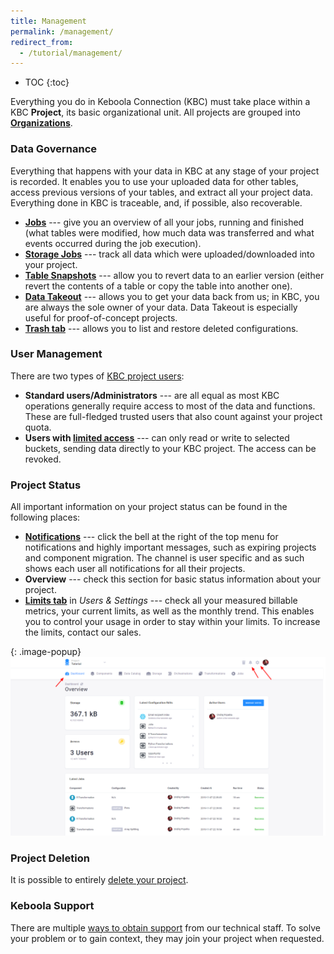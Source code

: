 ```yaml
---
title: Management
permalink: /management/
redirect_from:
  - /tutorial/management/
---
```


* TOC
{:toc}

Everything you do in Keboola Connection (KBC) must take place within a KBC **Project**, its basic organizational unit.
All projects are grouped into [**Organizations**](/management/organization/).

### Data Governance
Everything that happens with your data in KBC at any stage of your project is recorded.
It enables you to use your uploaded data for other tables, access previous versions of your tables, and
extract all your project data. Everything done in KBC is traceable, and, if possible, also recoverable.

- [**Jobs**](/management/jobs/#jobs) --- give you an overview of all your jobs,
running and finished (what tables were modified, how much data was transferred and
what events occurred during the job execution).
- [**Storage Jobs**](/management/jobs/#storage-jobs) --- track all data
which were uploaded/downloaded into your project.
- [**Table Snapshots**](/storage/tables/backups/#table-snapshots) --- allow you to revert data
to an earlier version (either revert the contents of a table or copy the table into another one).
- [**Data Takeout**](/management/project/export/) --- allows you to get your data back from us; in KBC, you are
always the sole owner of your data. Data Takeout is especially useful for proof-of-concept projects.
- [**Trash tab**](/storage/configurations/#delete-configuration) --- allows you to list and restore deleted configurations.

### User Management
There are two types of [KBC project users](/management/project/users/):

- **Standard users/Administrators** --- are all equal as most KBC operations generally require access to most of the data and functions. These are full-fledged trusted users that also count against your project quota.
- **Users with [limited access](/management/project/tokens/#limited-tokens)** --- can only read or write to
selected buckets, sending data directly to your KBC project. The access can be revoked.

### Project Status
All important information on your project status can be found in the following places:

- [**Notifications**](/management/account/#notifications) --- click the bell at the right of the top menu for
notifications and highly important messages, such as expiring projects and component migration. The channel is user specific and as such shows each user all notifications for all their projects.
- **Overview** --- check this section for basic status information about your project.
- [**Limits tab**](/management/project/limits/) in *Users & Settings* --- check all your measured billable
metrics, your current limits, as well as the monthly trend. This enables you to control your usage in order to
stay within your limits. To increase the limits, contact our sales.

{: .image-popup}
![Screenshot - Project Overview](/management/project-overview.png)

### Project Deletion
It is possible to entirely [delete your project](/management/project/delete/).

### Keboola Support
There are multiple [ways to obtain support](/management/support/) from our technical staff.
To solve your problem or to gain context, they may join your project when requested.